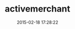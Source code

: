 ---
layout: post
title:  "activemerchant"
repo:   "Shopify/active_merchant"
date:   2015-02-18 17:28:22
gemurl: http://activemerchant.org/
---